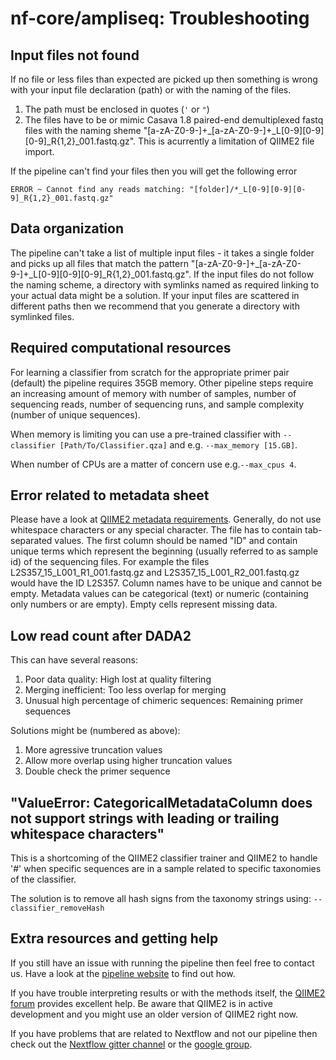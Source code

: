 # nf-core/ampliseq: Troubleshooting

## Input files not found

If no file or less files than expected are picked up then something is wrong with your input file declaration (path) or with the naming of the files.

1. The path must be enclosed in quotes (`'` or `"`)
2. The files have to be or mimic Casava 1.8 paired-end demultiplexed fastq files with the naming sheme "[a-zA-Z0-9-]+_[a-zA-Z0-9-]+_L[0-9][0-9][0-9]_R{1,2}_001.fastq.gz". This is acurrently a limitation of QIIME2 file import.

If the pipeline can't find your files then you will get the following error

```
ERROR ~ Cannot find any reads matching: "[folder]/*_L[0-9][0-9][0-9]_R{1,2}_001.fastq.gz"
```


## Data organization
The pipeline can't take a list of multiple input files - it takes a single folder and picks up all files that match the pattern "[a-zA-Z0-9-]+_[a-zA-Z0-9-]+_L[0-9][0-9][0-9]_R{1,2}_001.fastq.gz". If the input files do not follow the naming scheme, a directory with symlinks named as required linking to your actual data might be a solution. If your input files are scattered in different paths then we recommend that you generate a directory with symlinked files.

## Required computational resources

For learning a classifier from scratch for the appropriate primer pair (default) the pipeline requires 35GB memory. Other pipeline steps require an increasing amount of memory with number of samples, number of sequencing reads, number of sequencing runs, and sample complexity (number of unique sequences).

When memory is limiting you can use a pre-trained classifier with `--classifier [Path/To/Classifier.qza]` and e.g. `--max_memory [15.GB]`.

When number of CPUs are a matter of concern use e.g.`--max_cpus 4`.

## Error related to metadata sheet

Please have a look at [QIIME2 metadata requirements](https://docs.qiime2.org/2018.6/tutorials/metadata). 
Generally, do not use whitespace characters or any special character.
The file has to contain tab-separated values. The first column should be named "ID" and contain unique terms which represent the beginning (usually referred to as sample id) of the sequencing files. 
For example the files L2S357_15_L001_R1_001.fastq.gz and L2S357_15_L001_R2_001.fastq.gz would have the ID L2S357.
Column names have to be unique and cannot be empty. Metadata values can be categorical (text) or numeric (containing only numbers or are empty). Empty cells represent missing data.

## Low read count after DADA2
This can have several reasons:
1. Poor data quality: High lost at quality filtering
2. Merging inefficient: Too less overlap for merging
3. Unusual high percentage of chimeric sequences: Remaining primer sequences

Solutions might be (numbered as above):
1. More agressive truncation values
2. Allow more overlap using higher truncation values
3. Double check the primer sequence

## "ValueError: CategoricalMetadataColumn does not support strings with leading or trailing whitespace characters"
This is a shortcoming of the QIIME2 classifier trainer and QIIME2 to handle '#' when specific sequences are in a sample related to specific taxonomies of the classifier. 

The solution is to remove all hash signs from the taxonomy strings using:
`--classifier_removeHash`

## Extra resources and getting help
If you still have an issue with running the pipeline then feel free to contact us.
Have a look at the [pipeline website](https://github.com/nf-core/ampliseq) to find out how.

If you have trouble interpreting results or with the methods itself, the [QIIME2 forum](https://forum.qiime2.org/) provides excellent help. Be aware that QIIME2 is in active development and you might use an older version of QIIME2 right now. 

If you have problems that are related to Nextflow and not our pipeline then check out the [Nextflow gitter channel](https://gitter.im/nextflow-io/nextflow) or the [google group](https://groups.google.com/forum/#!forum/nextflow).
